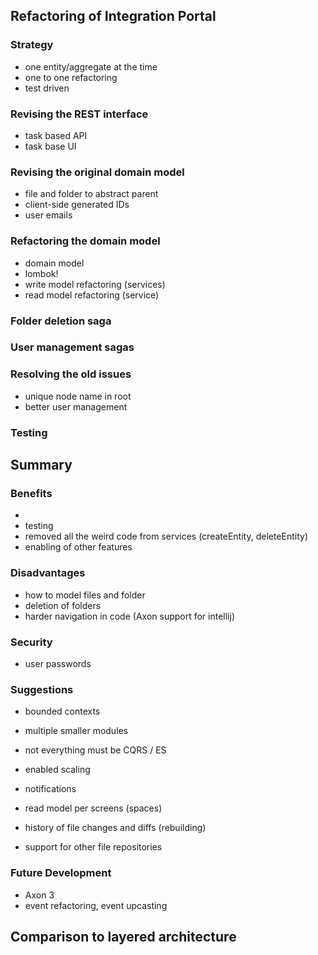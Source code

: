 ## Refactoring of Integration Portal

### Strategy
- one entity/aggregate at the time
- one to one refactoring
- test driven

### Revising the REST interface

- task based API
- task base UI

### Revising the original domain model

- file and folder to abstract parent
- client-side generated IDs
- user emails

### Refactoring the domain model

- domain model
- lombok!
- write model refactoring (services)
- read model refactoring (service)

### Folder deletion saga

### User management sagas


### Resolving the old issues

- unique node name in root
- better user management

### Testing



## Summary

### Benefits

- 
- testing
- removed all the weird code from services (createEntity, deleteEntity)
- enabling of other features

### Disadvantages

- how to model files and folder
- deletion of folders
- harder navigation in code (Axon support for intellij)

### Security
- user passwords


### Suggestions

- bounded contexts
- multiple smaller modules
- not everything must be CQRS / ES

- enabled scaling
- notifications
- read model per screens (spaces)
- history of file changes and diffs (rebuilding)
- support for other file repositories

### Future Development

- Axon 3
- event refactoring, event upcasting

## Comparison to layered architecture